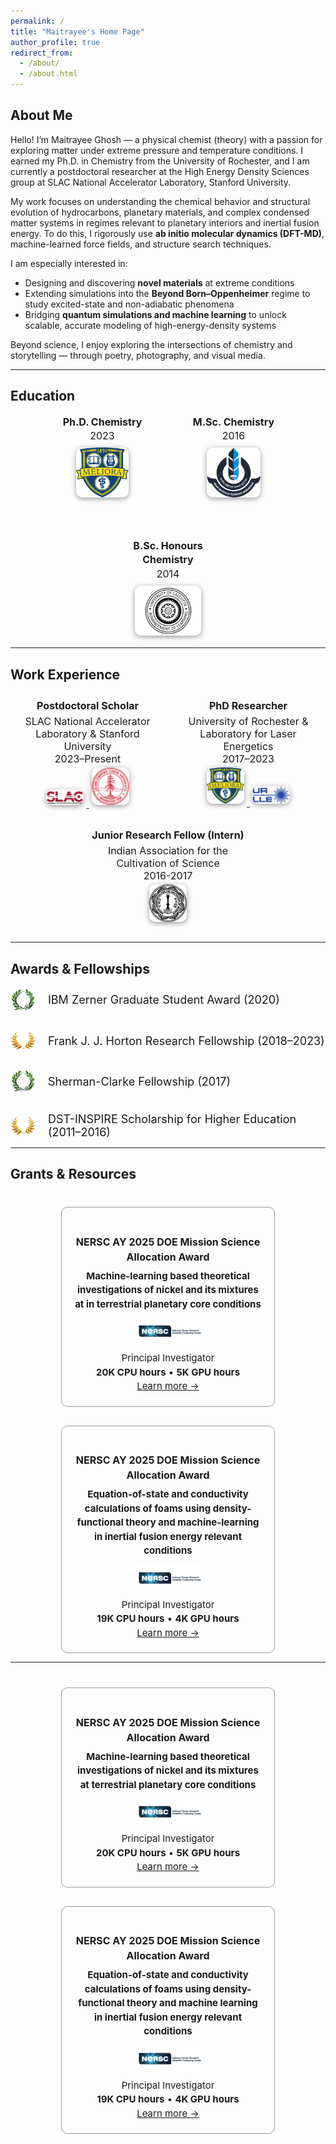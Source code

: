 ```yaml
---
permalink: /
title: "Maitrayee's Home Page"
author_profile: true
redirect_from: 
  - /about/
  - /about.html
---
```


## About Me

Hello! I’m Maitrayee Ghosh — a physical chemist (theory) with a passion for exploring matter under extreme pressure and temperature conditions. I earned my Ph.D. in Chemistry from the University of Rochester, and I am currently a postdoctoral researcher at the High Energy Density Sciences group at SLAC National Accelerator Laboratory, Stanford University.

My work focuses on understanding the chemical behavior and structural evolution of hydrocarbons, planetary materials, and complex condensed matter systems in regimes relevant to planetary interiors and inertial fusion energy. To do this, I rigorously use **ab initio molecular dynamics (DFT-MD)**, machine-learned force fields, and structure search techniques.

I am especially interested in:

- Designing and discovering **novel materials** at extreme conditions  
- Extending simulations into the **Beyond Born–Oppenheimer** regime to study excited-state and non-adiabatic phenomena  
- Bridging **quantum simulations and machine learning** to unlock scalable, accurate modeling of high-energy-density systems  

Beyond science, I enjoy exploring the intersections of chemistry and storytelling — through poetry, photography, and visual media.


---
## Education

<style>
.edu-block {
  display: flex;
  justify-content: center;
  flex-wrap: wrap;
  gap: 60px;
  text-align: center;
  font-size: 16px;
  line-height: 1.4;
}

.edu-item {
  width: 150px;
}

.edu-item img {
  height: 80px;
  width: auto;
  margin-top: 8px;
  filter: drop-shadow(0 2px 4px rgba(0,0,0,0.4));
  transition: transform 0.2s ease;
  border-radius: 10px;
}

.edu-item img:hover {
  transform: scale(1.05);
}
</style>

<div class="edu-block">

  <div class="edu-item">
    <div><strong>Ph.D. Chemistry</strong><br/>2023</div>
    <a href="https://www.rochester.edu/" target="_blank" rel="noopener noreferrer">
      <img src="/images/university-of-rochester-meliora-logo-77hw57i4ipxx7nhf-982191025.jpg" alt="University of Rochester logo" />
    </a>
  </div>

  <div class="edu-item">
    <div><strong>M.Sc. Chemistry</strong><br/>2016</div>
    <a href="https://www.iitbbs.ac.in/" target="_blank" rel="noopener noreferrer">
      <img src="/images/Indian_Institute_of_Technology_Bhubaneswar_Logo.svg-2329274961-2.png" alt="IIT Bhubaneswar logo" />
    </a>
  </div>

  <div class="edu-item">
    <div><strong>B.Sc. Honours Chemistry</strong><br/>2014</div>
    <a href="https://www.caluniv.ac.in/" target="_blank" rel="noopener noreferrer">
      <img src="/images/calcuttauniversity-22-1513918288-1778712801.jpg" alt="University of Calcutta logo" />
    </a>
  </div>

</div>

---

## Work Experience


<style>
/* Default (Light Theme) */
.experience-block {
  display: flex;
  flex-wrap: wrap;
  justify-content: center;
  gap: 30px;
  padding: 10px;
  font-size: 1rem;
}

.experience-item {
  flex: 1 1 200px;
  max-width: 250px;
  text-align: center;
}

.experience-item img {
  width: 60px;
  height: auto;
  margin: 4px;
  filter: drop-shadow(0 2px 4px rgba(0, 0, 0, 0.4));
  border-radius: 10px;
  transition: transform 0.2s ease;
}

.experience-item img:hover {
  transform: scale(1.05);
}

.experience-item .title {
  font-weight: bold;
  margin-bottom: 5px;
}

</style>

<div class="experience-block">

  <!-- Postdoc Position -->
  <div class="experience-item">
    <div class="title">Postdoctoral Scholar</div>
    <div>SLAC National Accelerator Laboratory & Stanford University<br/>2023–Present</div>
    <div>
      <a href="https://www6.slac.stanford.edu" target="_blank" rel="noopener noreferrer">
        <img src="/images/SLAC-logo.png" alt="SLAC Logo">
      </a>
      <a href="https://www.stanford.edu" target="_blank" rel="noopener noreferrer">
        <img src="/images/Stanford_logo_seal.jpeg" alt="Stanford Logo">
      </a>
    </div>
  </div>

  <!-- PhD Position -->
  <div class="experience-item">
    <div class="title">PhD Researcher</div>
    <div>University of Rochester & Laboratory for Laser Energetics <br/>2017–2023</div>
    <div>
      <a href="https://www.rochester.edu" target="_blank" rel="noopener noreferrer">
        <img src="/images/university-of-rochester-meliora-logo-77hw57i4ipxx7nhf-982191025.jpg" alt="University of Rochester Logo">
      </a>
      <a href="https://www.lle.rochester.edu" target="_blank" rel="noopener noreferrer">
        <img src="/images/LLE_logo.jpg" alt="LLE Logo">
      </a>
    </div>
  </div>

  <!-- Internship -->
  <div class="experience-item">
    <div class="title">Junior Research Fellow (Intern)</div>
    <div>Indian Association for the Cultivation of Science<br/>2016-2017</div>
    <a href="https://www.iacs.res.in" target="_blank" rel="noopener noreferrer">
      <img src="/images/IACS_logo.png" alt="IACS Logo">
    </a>
  </div>

</div>

---

## Awards & Fellowships

<style>
.awards-section {
  text-align: center;
  font-size: 20px;
  color: #fff;
  margin-top: 30px;
}

.awards-section h2 {
  font-family: serif;
  color: #aaa;
  margin-bottom: 30px;
}

.awards-list {
  display: flex;
  flex-direction: column;
  gap: 30px;
  align-items: flex-start;
  justify-content: center;
  max-width: 700px;
  margin: auto;
}

.award-entry {
  display: flex;
  align-items: center;
  gap: 20px;
  font-size: 18px;
  color: inherit;
}

.award-entry img {
  width: 40px;
  height: auto;
}

.award-entry a {
  color: inherit;
  text-decoration: none;
  transition: color 0.2s ease;
}

.award-entry a:hover {
  text-decoration: underline;
}

</style>


  <div class="awards-list">
    <div class="award-entry">
      <img src="/images/awards/laurel-1.png" alt="Laurel icon">
      <a href="https://sanibelsymposium.qtp.ufl.edu/awards-poster-sizes/winners/" target="_blank">IBM Zerner Graduate Student Award (2020)</a>
    </div>
    <div class="award-entry">
      <img src="/images/awards/laurel-yellow.png" alt="Laurel icon">
      <a href="https://www.lle.rochester.edu/lle-in-focus-issue-4-the-horton-fellowship-program/" target="_blank">Frank J. J. Horton Research Fellowship (2018–2023)</a>
    </div>
    <div class="award-entry">
      <img src="/images/awards/laurel-1.png" alt="Laurel icon">
      <a href="https://www.sas.rochester.edu/chm/news-events/awards.html#sherman" target="_blank">Sherman-Clarke Fellowship (2017)</a>
    </div>
    <div class="award-entry">
      <img src="/images/awards/laurel-yellow.png" alt="Laurel icon">
      <a href="https://dst.gov.in/inspire-scheme-innovation-science-pursuit-inspired-research" target="_blank">DST-INSPIRE Scholarship for Higher Education (2011–2016)</a>
    </div>
  </div>

---

## Grants & Resources

<style>
.grant-cards {
  display: flex;
  flex-wrap: wrap;
  gap: 30px;
  justify-content: center;
  margin-top: 40px;
}

.grant-card {
  background-color: transparent;
  border: 1px solid #999;
  border-radius: 10px;
  padding: 20px;
  width: 300px;
  font-size: 15px;
  line-height: 1.5;
  color: inherit;
  text-align: center;
  transition: border 0.3s;
}

.grant-card:hover {
  border-color: #66ccff;
}

.grant-card h3 {
  font-size: 16px;
  margin-bottom: 8px;
  font-weight: bold;
}

.grant-logo {
  margin: 12px auto;
  height: 40px;
  width: auto;
}

@media (prefers-color-scheme: dark) {
  .grant-card {
    border-color: #777;
  }

  .grant-card:hover {
    border-color: #33bbff;
  }
}
</style>

<div class="grant-cards">

  <div class="grant-card">
    <h3>NERSC AY 2025 DOE Mission Science Allocation Award </h3>
    <div><strong>Machine-learning based theoretical investigations of nickel and its mixtures at in terrestrial
planetary core conditions</strong></div>
    <img src="/images/awards/NERSC-logo.png" alt="NERSC logo" class="grant-logo">
    <div>Principal Investigator</div>
    <div><strong>20K CPU hours</strong> &bull; <strong>5K GPU hours</strong></div>
    <a href="https://www.nersc.gov" target="_blank">Learn more →</a>
  </div>

  <div class="grant-card">
    <h3>NERSC AY 2025 DOE Mission Science Allocation Award</h3>
    <div><strong>Equation-of-state and conductivity calculations of foams using density-functional theory and
machine-learning in inertial fusion energy relevant conditions</strong></div>
    <img src="/images/awards/NERSC-logo.png" alt="NERSC logo" class="grant-logo">
    <div>Principal Investigator</div>
    <div><strong>19K CPU hours</strong> &bull; <strong>4K GPU hours</strong></div>
    <a href="https://www.nersc.gov" target="_blank">Learn more →</a>
  </div>

</div>

---

<style>
.grant-cards {
  display: flex;
  flex-wrap: wrap;
  gap: 30px;
  justify-content: center;
  margin-top: 40px;
}

.grant-card {
  background-color: transparent;
  border: 1px solid #999;
  border-radius: 10px;
  padding: 20px;
  width: 300px;
  font-size: 15px;
  line-height: 1.5;
  color: inherit;
  text-align: center;
  transition: border 0.3s;
}

.grant-card:hover {
  border-color: #66ccff;
}

.grant-card h3 {
  font-size: 16px;
  margin-bottom: 8px;
  font-weight: bold;
}

.grant-logo {
  margin: 12px auto;
  height: 40px;
  width: auto;
  display: block;
  transition: transform 0.2s ease;
}

.grant-logo:hover {
  transform: scale(1.05);
}

@media (prefers-color-scheme: dark) {
  .grant-card {
    border-color: #777;
  }

  .grant-card:hover {
    border-color: #33bbff;
  }
}
</style>

<div class="grant-cards">

  <div class="grant-card">
    <h3>NERSC AY 2025 DOE Mission Science Allocation Award</h3>
    <div><strong>Machine-learning based theoretical investigations of nickel and its mixtures at terrestrial
planetary core conditions</strong></div>
    <a href="https://www.nersc.gov" target="_blank" rel="noopener noreferrer">
      <img src="/images/awards/NERSC-logo.png" alt="NERSC logo" class="grant-logo">
    </a>
    <div>Principal Investigator</div>
    <div><strong>20K CPU hours</strong> &bull; <strong>5K GPU hours</strong></div>
    <a href="https://www.nersc.gov" target="_blank" rel="noopener noreferrer">Learn more →</a>
  </div>

  <div class="grant-card">
    <h3>NERSC AY 2025 DOE Mission Science Allocation Award</h3>
    <div><strong>Equation-of-state and conductivity calculations of foams using density-functional theory and
machine learning in inertial fusion energy relevant conditions</strong></div>
    <a href="https://www.nersc.gov" target="_blank" rel="noopener noreferrer">
      <img src="/images/awards/NERSC-logo.png" alt="NERSC logo" class="grant-logo">
    </a>
    <div>Principal Investigator</div>
    <div><strong>19K CPU hours</strong> &bull; <strong>4K GPU hours</strong></div>
    <a href="https://www.nersc.gov" target="_blank" rel="noopener noreferrer">Learn more →</a>
  </div>

</div>


